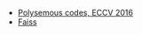 - [Polysemous codes, ECCV 2016](https://arxiv.org/pdf/1609.01882.pdf)
- [Faiss](https://arxiv.org/pdf/1702.08734.pdf)